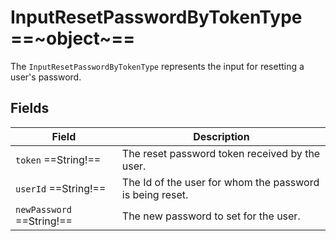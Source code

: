 # InputResetPasswordByTokenType ==~object~==

The `InputResetPasswordByTokenType` represents the input for resetting a user's password.  

## Fields

| Field                           | Description                                                            |
|---------------------------------|------------------------------------------------------------------------|
| `token`  ==String!==            | The reset password token received by the user.                         |
| `userId`  ==String!==           | The Id of the user for whom the password is being reset.               |
| `newPassword`  ==String!==      | The new password to set for the user.                                  |
